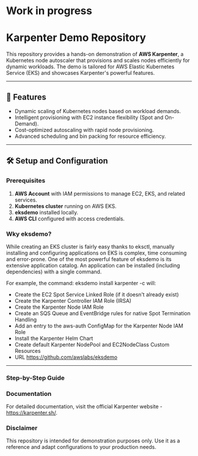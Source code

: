 # **Work in progress**
# Karpenter Demo Repository 

This repository provides a hands-on demonstration of **AWS Karpenter**, a Kubernetes node autoscaler that provisions and scales nodes efficiently for dynamic workloads. The demo is tailored for AWS Elastic Kubernetes Service (EKS) and showcases Karpenter's powerful features.

---

## 🚀 Features

- Dynamic scaling of Kubernetes nodes based on workload demands.
- Intelligent provisioning with EC2 instance flexibility (Spot and On-Demand).
- Cost-optimized autoscaling with rapid node provisioning.
- Advanced scheduling and bin packing for resource efficiency.

---

## 🛠️ Setup and Configuration

### Prerequisites

1. **AWS Account** with IAM permissions to manage EC2, EKS, and related services.
2. **Kubernetes cluster** running on AWS EKS.
3. **eksdemo** installed locally.
5. **AWS CLI** configured with access credentials.

### Wky eksdemo?

While creating an EKS cluster is fairly easy thanks to eksctl, manually installing and configuring applications on EKS is complex, time consuming and error-prone. One of the most powerful feature of eksdemo is its extensive application catalog. An application can be installed (including dependencies) with a single command.

For example, the command: eksdemo install karpenter -c <cluster-name> will:

- Create the EC2 Spot Service Linked Role (if it doesn't already exist)
- Create the Karpenter Controller IAM Role (IRSA)
- Create the Karpenter Node IAM Role
- Create an SQS Queue and EventBridge rules for native Spot Termination Handling
- Add an entry to the aws-auth ConfigMap for the Karpenter Node IAM Role
- Install the Karpenter Helm Chart
- Create default Karpenter NodePool and EC2NodeClass Custom Resources
- URL https://github.com/awslabs/eksdemo
---


### Step-by-Step Guide
<TBD>

### Documentation
For detailed documentation, visit the official Karpenter website - https://karpenter.sh/.

### Disclaimer
This repository is intended for demonstration purposes only. Use it as a reference and adapt configurations to your production needs.
